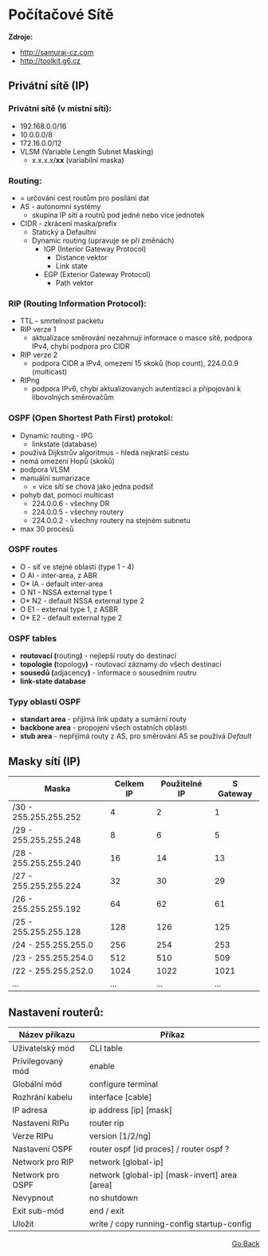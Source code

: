 # Počítačové Sítě

<b>Zdroje:</b>
 - http://samuraj-cz.com
 - http://toolkit.g6.cz

## Privátní sítě (IP)

### Privátní sítě (v místní síti):
 - 192.168.0.0/16
 - 10.0.0.0/8
 - 172.16.0.0/12
 - VLSM (Variable Length Subnet Masking)
   - x.x.x.x/<b>xx</b> (variabilní maska)
   
### Routing:
 - = určování cest routům pro posílání dat
 - AS - autonomní systémy
   - skupina IP sítí a routrů pod jedné nebo více jednotek
 - CIDR - zkrácení maska/prefix
   - Statický a Defaultní
   - Dynamic routing (upravuje se při změnách)
     - IGP (Interior Gateway Protocol)
       - Distance vektor
       - Link state 
     - EGP (Exterior Gateway Protocol)
       - Path vektor

### RIP (Routing Information Protocol):
 - TTL - smrtelnost packetu
 - RIP verze 1
   - aktualizace směrování nezahrnují informace o masce sítě, podpora IPv4, chybí podpora pro CIDR
 - RIP verze 2
   - podpora CIDR a IPv4, omezení 15 skoků (hop count), 224.0.0.9 (multicast)
 - RIPng
   - podpora IPv6, chybí aktualizovaných autentizací a připojování k libovolných směrovačům



### OSPF (Open Shortest Path First) protokol:
 - Dynamic routing - IPG
   - linkstate (database)
 - používá Dijkstrův algoritmus - hledá nejkratší cestu
 - nemá omezení Hopů (skoků)
 - podpora VLSM
 - manuální sumarizace 
   - = více sítí se chová jako jedna podsíť
 - pohyb dat, pomocí multicast 
   - 224.0.0.6 - všechny DR
   - 224.0.0.5 - všechny routery
   - 224.0.0.2 - všechny routery na stejném subnetu
 - max 30 procesů
 
 ### OSPF routes
  - O     - síť ve stejné oblasti (type 1 - 4)
  - O AI  - inter-area, z ABR
  - O* IA - default inter-area
  - O N1  - NSSA external type 1
  - O* N2 - default NSSA external type 2
  - O E1  - external type 1, z ASBR
  - O* E2 - default external type 2

### OSPF tables
  - <b>routovací (</b>routing<b>)</b> - nejlepší routy do destinací
  - <b>topologie (</b>topology<b>)</b> - routovací záznamy do všech destinací
  - <b>sousedů (</b>adjacency<b>)</b> - informace o sousedním routru
  - <b>link-state database</b>

### Typy oblastí OSPF
  - <b>standart area</b> - přijímá link updaty a sumární routy
  - <b>backbone area</b> - propojení všech ostatních oblastí
  - <b>stub area</b> - nepřijímá routy z AS, pro směrování AS se používá *Default*

## Masky sítí (IP) 

| Maska                 | Celkem IP | Použitelné IP | S Gateway |
|-----------------------|-----------|---------------|-----------|
| /30 - 255.255.255.252 | 4         | 2             | 1         |
| /29 - 255.255.255.248 | 8         | 6             | 5         |
| /28 - 255.255.255.240 | 16        | 14            | 13        |
| /27 - 255.255.255.224 | 32        | 30            | 29        |
| /26 - 255.255.255.192 | 64        | 62            | 61        |
| /25 - 255.255.255.128 | 128       | 126           | 125       |
| /24 - 255.255.255.0   | 256       | 254           | 253       |
| /23 - 255.255.254.0   | 512       | 510           | 509       |
| /22 - 255.255.252.0   | 1024      | 1022          | 1021      |
| ...                   | ...       | ...           | ...       |

## Nastavení routerů:

| Název příkazu      | Příkaz                                        |
|--------------------|-----------------------------------------------|
| Uživatelský mód    | CLI table                                     |
| Privilegovaný mód  | enable                                        |
| Globální mód       | configure terminal                            |
| Rozhrání kabelu    | interface [cable]                             |
| IP adresa          | ip address [ip] [mask]                        |
| Nastavení RIPu     | router rip                                    |
| Verze RIPu         | version [1/2/ng]                              |
| Nastavení OSPF     | router ospf [id proces] / router ospf ?       |
| Network pro RIP    | network [global-ip]                           |
| Network pro OSPF   | network [global-ip] [mask-invert] area [area] |
| Nevypnout          | no shutdown                                   |
| Exit sub-mód       | end / exit                                    |
| Uložit             | write / copy running-config startup-config    |

<p align="right"><a href="https://github.com/neostetic/School-Zapisky/tree/main/SIT">Go Back</p>
